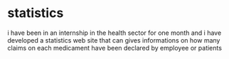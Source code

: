 # statistics
i have been in an internship in the health sector for one month  and i have developed a statistics web site that can gives informations on how many claims on each medicament have been declared by employee or patients
